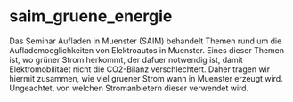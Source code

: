 # saim_gruene_energie
Das Seminar Aufladen in Muenster (SAIM) behandelt Themen rund um die Auflademoeglichkeiten von Elektroautos in Muenster. Eines dieser Themen ist, wo grüner Strom herkommt, der dafuer notwendig ist, damit Elektromobilitaet nicht die CO2-Bilanz verschlechtert. Daher tragen wir hiermit zusammen, wie viel gruener Strom wann in Muenster erzeugt wird. Ungeachtet, von welchen Stromanbietern dieser verwendet wird.
